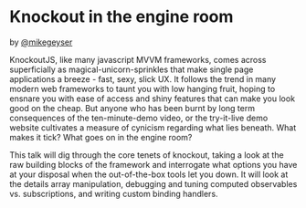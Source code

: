Knockout in the engine room
===========================
by <a href="http://twitter.com/mikegeyser" target="_blank">@mikegeyser</a>

KnockoutJS, like many javascript MVVM frameworks, comes across superficially as magical-unicorn-sprinkles that make single page applications a breeze - fast, sexy, slick UX. It follows the trend in many modern web frameworks to taunt you with low hanging fruit, hoping to ensnare you with ease of access and shiny features that can make you look good on the cheap. But anyone who has been burnt by long term consequences of the ten-minute-demo video, or the try-it-live demo website cultivates a measure of cynicism regarding what lies beneath. What makes it tick? What goes on in the engine room? 

This talk will dig through the core tenets of knockout, taking a look at the raw building blocks of the framework and interrogate what options you have at your disposal when the out-of-the-box tools let you down. It will look at the details array manipulation, debugging and tuning computed observables vs. subscriptions, and writing custom binding handlers.
